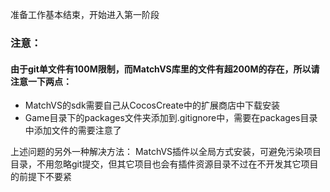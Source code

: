 ﻿准备工作基本结束，开始进入第一阶段

### 注意：
#### 由于git单文件有100M限制，而MatchVS库里的文件有超200M的存在，所以请注意一下两点：

* MatchVS的sdk需要自己从CocosCreate中的扩展商店中下载安装
* Game目录下的packages文件夹添加到.gitignore中，需要在packages目录中添加文件的需要注意了

上述问题的另外一种解决方法：
MatchVS插件以全局方式安装，可避免污染项目目录，不用忽略git提交，但其它项目也会有插件资源目录不过在不开发其它项目的前提下不要紧

